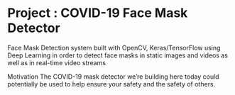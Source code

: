 # Project : COVID-19 Face Mask Detector

Face Mask Detection system built with OpenCV, Keras/TensorFlow using Deep Learning in order to detect face masks in static images and videos as well as in real-time video streams

Motivation
The COVID-19 mask detector we’re building here today could potentially be used to help ensure your safety and the safety of others.

